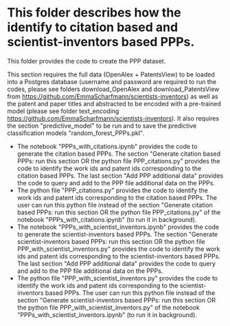 # This folder describes how the identify to citation based and scientist-inventors based PPPs.

This folder provides the code to create the PPP dataset.

This section requires the full data (OpenAlex + PatentsView) to be loaded into a Postgres database (username and password are required to run the codes, please see folders download_OpenAlex and download_PatentsView from https://github.com/EmmaScharfmann/scientists-inventors) as well as the patent and paper titles and abstracted to be encoded with a pre-trained model (please see folder text_encoding https://github.com/EmmaScharfmann/scientists-inventors). It also requires the section "predictive_model" to be run and to save the predictive classification models "random_forest_PPPs.pkl". 


* The notebook "PPPs_with_citations.ipynb" provides the code to generate the citation based PPPs. The section "Generate citation based PPPs: run this section OR the python file PPP_citations.py" provides the code to identify the work ids and patent ids corresponding to the citation based PPPs. The last section "Add PPP additional data" provides the code to query and add to the PPP file additional data on the PPPs.
* The python file "PPP_citations.py" provides the code to identify the work ids and patent ids corresponding to the citation based PPPs. The user can run this python file instead of the section "Generate citation based PPPs: run this section OR the python file PPP_citations.py" of the notebook "PPPs_with_citations.ipynb" (to run it in background).
* The notebook "PPPs_with_scientist_inventors.ipynb" provides the code to generate the scientist-inventors based PPPs. The section "Generate scientist-inventors based PPPs: run this section OR the python file PPP_with_scientist_inventors.py" provides the code to identify the work ids and patent ids corresponding to the scientist-inventors based PPPs. The last section "Add PPP additional data" provides the code to query and add to the PPP file additional data on the PPPs.
* The python file "PPP_with_scientist_inventors.py" provides the code to identify the work ids and patent ids corresponding to the scientist-inventors based PPPs. The user can run this python file instead of the section "Generate scientist-inventors based PPPs: run this section OR the python file PPP_with_scientist_inventors.py" of the notebook "PPPs_with_scientist_inventors.ipynb" (to run it in background).


